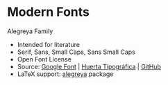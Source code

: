 # Modern Fonts

Alegreya Family
 * Intended for literature
 * Serif, Sans, Small Caps, Sans Small Caps
 * Open Font License
 * Source: [Google Font](https://fonts.google.com/?query=alegreya) | [Huerta Tipográfica](https://www.huertatipografica.com/en) | [GitHub](https://github.com/huertatipografica)
 * LaTeX support: [alegreya](https://www.ctan.org/pkg/alegreya) package
